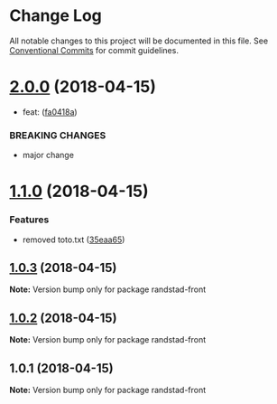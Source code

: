 # Change Log

All notable changes to this project will be documented in this file.
See [Conventional Commits](https://conventionalcommits.org) for commit guidelines.

<a name="2.0.0"></a>
# [2.0.0](https://github.com/orocancourt/lerna-poc/compare/v1.1.0...v2.0.0) (2018-04-15)


* feat: ([fa0418a](https://github.com/orocancourt/lerna-poc/commit/fa0418a))


### BREAKING CHANGES

* major change




<a name="1.1.0"></a>
# [1.1.0](https://github.com/orocancourt/lerna-poc/compare/v1.0.3...v1.1.0) (2018-04-15)


### Features

* removed toto.txt ([35eaa65](https://github.com/orocancourt/lerna-poc/commit/35eaa65))




<a name="1.0.3"></a>
## [1.0.3](https://github.com/orocancourt/lerna-poc/compare/v1.0.2...v1.0.3) (2018-04-15)




**Note:** Version bump only for package randstad-front

<a name="1.0.2"></a>
## [1.0.2](https://github.com/orocancourt/lerna-poc/compare/v1.0.1...v1.0.2) (2018-04-15)




**Note:** Version bump only for package randstad-front

<a name="1.0.1"></a>
## 1.0.1 (2018-04-15)




**Note:** Version bump only for package randstad-front
